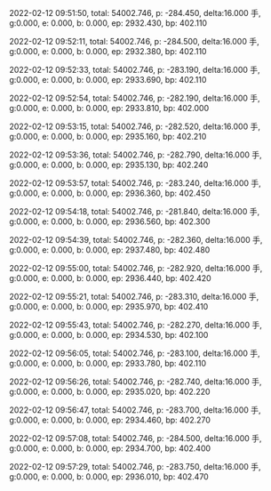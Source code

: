 2022-02-12 09:51:50, total: 54002.746, p: -284.450, delta:16.000 手, g:0.000, e: 0.000, b: 0.000, ep: 2932.430, bp: 402.110

2022-02-12 09:52:11, total: 54002.746, p: -284.500, delta:16.000 手, g:0.000, e: 0.000, b: 0.000, ep: 2932.380, bp: 402.110

2022-02-12 09:52:33, total: 54002.746, p: -283.190, delta:16.000 手, g:0.000, e: 0.000, b: 0.000, ep: 2933.690, bp: 402.110

2022-02-12 09:52:54, total: 54002.746, p: -282.190, delta:16.000 手, g:0.000, e: 0.000, b: 0.000, ep: 2933.810, bp: 402.000

2022-02-12 09:53:15, total: 54002.746, p: -282.520, delta:16.000 手, g:0.000, e: 0.000, b: 0.000, ep: 2935.160, bp: 402.210

2022-02-12 09:53:36, total: 54002.746, p: -282.790, delta:16.000 手, g:0.000, e: 0.000, b: 0.000, ep: 2935.130, bp: 402.240

2022-02-12 09:53:57, total: 54002.746, p: -283.240, delta:16.000 手, g:0.000, e: 0.000, b: 0.000, ep: 2936.360, bp: 402.450

2022-02-12 09:54:18, total: 54002.746, p: -281.840, delta:16.000 手, g:0.000, e: 0.000, b: 0.000, ep: 2936.560, bp: 402.300

2022-02-12 09:54:39, total: 54002.746, p: -282.360, delta:16.000 手, g:0.000, e: 0.000, b: 0.000, ep: 2937.480, bp: 402.480

2022-02-12 09:55:00, total: 54002.746, p: -282.920, delta:16.000 手, g:0.000, e: 0.000, b: 0.000, ep: 2936.440, bp: 402.420

2022-02-12 09:55:21, total: 54002.746, p: -283.310, delta:16.000 手, g:0.000, e: 0.000, b: 0.000, ep: 2935.970, bp: 402.410

2022-02-12 09:55:43, total: 54002.746, p: -282.270, delta:16.000 手, g:0.000, e: 0.000, b: 0.000, ep: 2934.530, bp: 402.100

2022-02-12 09:56:05, total: 54002.746, p: -283.100, delta:16.000 手, g:0.000, e: 0.000, b: 0.000, ep: 2933.780, bp: 402.110

2022-02-12 09:56:26, total: 54002.746, p: -282.740, delta:16.000 手, g:0.000, e: 0.000, b: 0.000, ep: 2935.020, bp: 402.220

2022-02-12 09:56:47, total: 54002.746, p: -283.700, delta:16.000 手, g:0.000, e: 0.000, b: 0.000, ep: 2934.460, bp: 402.270

2022-02-12 09:57:08, total: 54002.746, p: -284.500, delta:16.000 手, g:0.000, e: 0.000, b: 0.000, ep: 2934.700, bp: 402.400

2022-02-12 09:57:29, total: 54002.746, p: -283.750, delta:16.000 手, g:0.000, e: 0.000, b: 0.000, ep: 2936.010, bp: 402.470